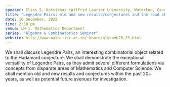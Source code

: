 ```yaml
---
speaker: Ilias S. Kotsireas (Wilfrid Laurier University, Waterloo, Canada)
title: "Legendre Pairs: old and new results/conjectures and the road ahead"
date: 16 December, 2022
time: 2:30 pm
venue: LH-1, Mathematics Department
series: "Algebra & Combinatorics Seminar"
website: http://www.math.iisc.ac.in/~khare/algcomb20-23.html
---
```


We shall discuss Legendre Pairs, an interesting combinatorial object related to the
Hadamard conjecture. We shall demonstrate the exceptional versatility of Legendre Pairs,
as they admit several different formulations via concepts from disparate areas of
Mathematics and Computer Science. We shall mention old and new results and conjectures
within the past 20+ years, as well as potential future avenues for investigation.
